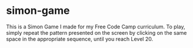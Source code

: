 # simon-game
This is a Simon Game I made for my Free Code Camp curriculum.  To play, simply repeat the pattern presented on the screen by clicking on the same space in the appropriate sequence, until you reach Level 20.
